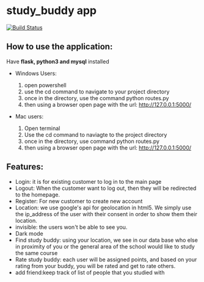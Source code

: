 # study_buddy app
[![Build Status](https://travis-ci.com/dailesjsu/study_buddy.svg?branch=master)](https://travis-ci.com/dailesjsu/study_buddy)

## How to use the application:
 Have **flask, python3 and mysql** installed
 - Windows Users: 
    1. open powershell
    2. use the cd command to navigate to your project directory
    3. once in the directory, use the command python routes.py
    4. then using a browser open page with the url: http://127.0.0.1:5000/
  
 - Mac users:
    1. Open terminal 
    2. Use the cd command to naviagte to the project directory
    3. once in the directory, use command python routes.py
    4. then using a browser open page with the url: http://127.0.0.1:5000/

## Features: 

 - Login: it is for existing customer to log in to the main page
 - Logout: When the customer want to log out, then they will be redirected to the homepage.
 - Register: For new customer to create new account
 - Location: we use google's api for geolocation in html5. We simply use the ip_address of the user with their consent in order to show    them their location.
 - invisible: the users won't be able to see you.
 - Dark mode
 - Find study buddy: using your location, we see in our data base who else in proximity of you or the general area of the school   would    like to study the same course
 - Rate study buddy: each user will be assigned points, and based on your rating from your buddy, you will be rated and get to rate others.
- add friend:keep track of list of people that you studied with
